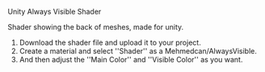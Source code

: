 Unity Always Visible Shader

Shader showing the back of meshes, made for unity.

1) Download the shader file and upload it to your project.
2) Create a material and select ''Shader'' as a  Mehmedcan/AlwaysVisible.
3) And then adjust the ''Main Color'' and ''Visible Color'' as you want.
